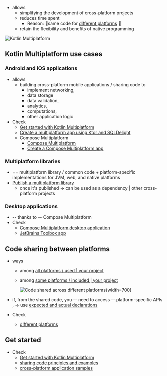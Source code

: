 [//]: # (title: Kotlin Multiplatform)
[//]: # (description: Kotlin Multiplatform allows creating cross-platform apps for desktop, web, and mobile devices.
Share application logic while keeping native user experience.)

* allows
  * simplifying the development of cross-platform projects
  * reduces time spent
    * Reason: 🧠same code for [different platforms](#kotlin-multiplatform-use-cases) 🧠
  * retain the flexibility and benefits of native programming

![Kotlin Multiplatform](/docs/images/multiplatform/kotlin-multiplatform.svg)

## Kotlin Multiplatform use cases

### Android and iOS applications

* allows
  * building cross-platform mobile applications / sharing code to
    * implement networking,
    * data storage
    * data validation,
    * analytics,
    * computations,
    * other application logic
* Check
  * [Get started with Kotlin Multiplatform](https://www.jetbrains.com/help/kotlin-multiplatform-dev/multiplatform-create-first-app.html)
  * [Create a multiplatform app using Ktor and SQLDelight](https://www.jetbrains.com/help/kotlin-multiplatform-dev/multiplatform-ktor-sqldelight.html)
  * Compose Multiplatform
    * [Compose Multiplatform](https://www.jetbrains.com/lp/compose-multiplatform/)
    * [Create a Compose Multiplatform app](https://www.jetbrains.com/help/kotlin-multiplatform-dev/compose-multiplatform-create-first-app.html)

### Multiplatform libraries

* == multiplatform library / common code + platform-specific implementations for JVM, web, and native platforms
* [Publish a multiplatform library](multiplatform-publish-lib.md)
  * once it's published -> can be used as a dependency | other cross-platform projects

### Desktop applications

* -- thanks to -- Compose Multiplatform
* Check 
  * [Compose Multiplatform desktop application](https://github.com/JetBrains/compose-multiplatform-desktop-template#readme)
  * [JetBrains Toolbox app](https://blog.jetbrains.com/kotlin/2021/12/compose-multiplatform-toolbox-case-study/)

## Code sharing between platforms

* ways
  * among [all platforms / used | your project](multiplatform-share-on-platforms.md#share-code-on-all-platforms)
  * among [some platforms / included | your project](multiplatform-share-on-platforms.md#share-code-on-similar-platforms)

    ![Code shared across different platforms](kotlin-multiplatform-hierarchical-structure.svg){width=700}

* if, from the shared code, you -- need to access -- platform-specific APIs , -> use [expected and actual declarations](multiplatform-expect-actual.md)
* Check 
  * [different platforms](multiplatform-dsl-reference.md#targets)

## Get started

* Check
  * [Get started with Kotlin Multiplatform](https://www.jetbrains.com/help/kotlin-multiplatform-dev/multiplatform-create-first-app.html)
  * [sharing code principles and examples](multiplatform-share-on-platforms.md)
  * [cross-platform application samples](https://www.jetbrains.com/help/kotlin-multiplatform-dev/multiplatform-samples.html)
